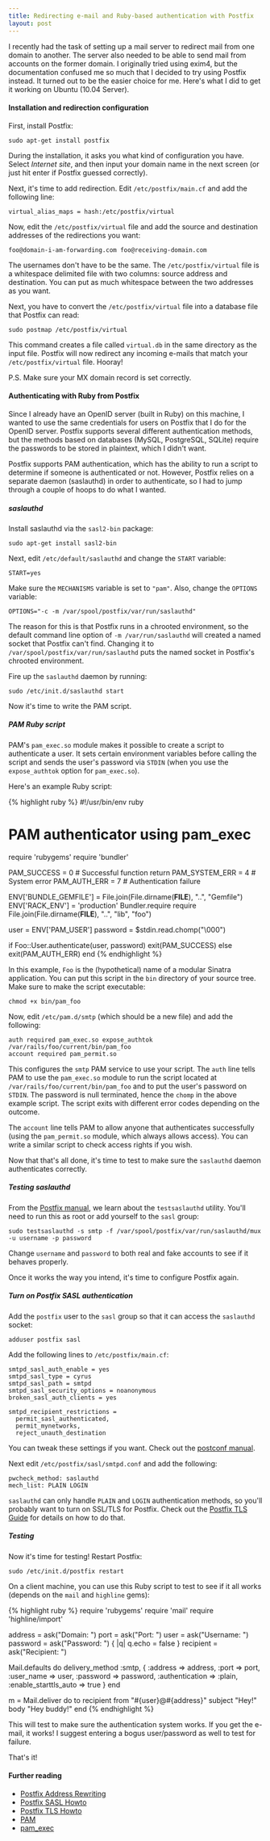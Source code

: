 ```yaml
---
title: Redirecting e-mail and Ruby-based authentication with Postfix
layout: post
---
```

I recently had the task of setting up a mail server to redirect mail
from one domain to another. The server also needed to be able to send
mail from accounts on the former domain. I originally tried using
exim4, but the documentation confused me so much that I decided to try
using Postfix instead. It turned out to be the easier choice for me.
Here's what I did to get it working on Ubuntu (10.04 Server).

#### Installation and redirection configuration ####

First, install Postfix:

    sudo apt-get install postfix

During the installation, it asks you what kind of configuration you
have.  Select *Internet site*, and then input your domain name in the
next screen (or just hit enter if Postfix guessed correctly).

Next, it's time to add redirection. Edit `/etc/postfix/main.cf` and
add the following line:

    virtual_alias_maps = hash:/etc/postfix/virtual

Now, edit the `/etc/postfix/virtual` file and add the source and
destination addresses of the redirections you want:

    foo@domain-i-am-forwarding.com foo@receiving-domain.com

The usernames don't have to be the same. The `/etc/postfix/virtual`
file is a whitespace delimited file with two columns: source address
and destination. You can put as much whitespace between the two
addresses as you want.

Next, you have to convert the `/etc/postfix/virtual` file into a
database file that Postfix can read:

    sudo postmap /etc/postfix/virtual

This command creates a file called `virtual.db` in the same directory
as the input file.  Postfix will now redirect any incoming e-mails
that match your `/etc/postfix/virtual` file. Hooray!

P.S. Make sure your MX domain record is set correctly.

#### Authenticating with Ruby from Postfix ####

Since I already have an OpenID server (built in Ruby) on this machine,
I wanted to use the same credentials for users on Postfix that I do
for the OpenID server. Postfix supports several different
authentication methods, but the methods based on databases (MySQL,
PostgreSQL, SQLite) require the passwords to be stored in plaintext,
which I didn't want.

Postfix supports PAM authentication, which has the ability to run a
script to determine if someone is authenticated or not. However,
Postfix relies on a separate daemon (saslauthd) in order to
authenticate, so I had to jump through a couple of hoops to do what I
wanted.

##### saslauthd ####

Install saslauthd via the `sasl2-bin` package:

    sudo apt-get install sasl2-bin

Next, edit `/etc/default/saslauthd` and change the `START` variable:

    START=yes

Make sure the `MECHANISMS` variable is set to `"pam"`. Also, change
the `OPTIONS` variable:

    OPTIONS="-c -m /var/spool/postfix/var/run/saslauthd"

The reason for this is that Postfix runs in a chrooted environment, so
the default command line option of `-m /var/run/saslauthd` will
created a named socket that Postfix can't find. Changing it to
`/var/spool/postfix/var/run/saslauthd` puts the named socket in
Postfix's chrooted environment.

Fire up the `saslauthd` daemon by running:

    sudo /etc/init.d/saslauthd start

Now it's time to write the PAM script.

##### PAM Ruby script ####

PAM's `pam_exec.so` module makes it possible to create a script to
authenticate a user. It sets certain environment variables before
calling the script and sends the user's password via `STDIN` (when you
use the `expose_authtok` option for `pam_exec.so`).

Here's an example Ruby script:

{% highlight ruby %}
#!/usr/bin/env ruby
# PAM authenticator using pam_exec
require 'rubygems'
require 'bundler'

PAM_SUCCESS = 0  # Successful function return
PAM_SYSTEM_ERR = 4  # System error
PAM_AUTH_ERR = 7 # Authentication failure

ENV['BUNDLE_GEMFILE'] = File.join(File.dirname(__FILE__), "..", "Gemfile")
ENV['RACK_ENV'] = 'production'
Bundler.require
require File.join(File.dirname(__FILE__), "..", "lib", "foo")

user = ENV['PAM_USER']
password = $stdin.read.chomp("\000")

if Foo::User.authenticate(user, password)
  exit(PAM_SUCCESS)
else
  exit(PAM_AUTH_ERR)
end
{% endhighlight %}

In this example, `Foo` is the (hypothetical) name of a modular Sinatra
application. You can put this script in the `bin` directory of your
source tree. Make sure to make the script executable:

    chmod +x bin/pam_foo

Now, edit `/etc/pam.d/smtp` (which should be a new file) and add the
following:

    auth required pam_exec.so expose_authtok /var/rails/foo/current/bin/pam_foo
    account required pam_permit.so

This configures the `smtp` PAM service to use your script. The `auth`
line tells PAM to use the `pam_exec.so` module to run the script
located at `/var/rails/foo/current/bin/pam_foo` and to put the user's
password on `STDIN`. The password is null terminated, hence the
`chomp` in the above example script. The script exits with different
error codes depending on the outcome.

The `account` line tells PAM to allow anyone that authenticates
successfully (using the `pam_permit.so` module, which always allows
access). You can write a similar script to check access rights if you
wish.

Now that that's all done, it's time to test to make sure the
`saslauthd` daemon authenticates correctly.

##### Testing saslauthd ####

From the [Postfix manual](http://www.postfix.org/SASL_README.html#testing_saslauthd),
we learn about the `testsaslauthd` utility. You'll need to run this as
root or add yourself to the `sasl` group:

    sudo testsaslauthd -s smtp -f /var/spool/postfix/var/run/saslauthd/mux -u username -p password

Change `username` and `password` to both real and fake accounts to see
if it behaves properly.

Once it works the way you intend, it's time to configure Postfix
again.

##### Turn on Postfix SASL authentication ####

Add the `postfix` user to the `sasl` group so that it can access the
`saslauthd` socket:

    adduser postfix sasl

Add the following lines to `/etc/postfix/main.cf`:

    smtpd_sasl_auth_enable = yes
    smtpd_sasl_type = cyrus
    smtpd_sasl_path = smtpd
    smtpd_sasl_security_options = noanonymous
    broken_sasl_auth_clients = yes

    smtpd_recipient_restrictions =
      permit_sasl_authenticated,
      permit_mynetworks,
      reject_unauth_destination

You can tweak these settings if you want. Check out the
[postconf manual](http://www.postfix.org/postconf.5.html).

Next edit `/etc/postfix/sasl/smtpd.conf` and add the following:

    pwcheck_method: saslauthd
    mech_list: PLAIN LOGIN

`saslauthd` can only handle `PLAIN` and `LOGIN` authentication
methods, so you'll probably want to turn on SSL/TLS for Postfix. Check
out the [Postfix TLS Guide](http://www.postfix.org/TLS_README.html)
for details on how to do that.

##### Testing #####

Now it's time for testing! Restart Postfix:

    sudo /etc/init.d/postfix restart

On a client machine, you can use this Ruby script to test to see if it
all works (depends on the `mail` and `highline` gems):

{% highlight ruby %}
require 'rubygems'
require 'mail'
require 'highline/import'

address = ask("Domain: ")
port = ask("Port: ")
user = ask("Username: ")
password = ask("Password: ") { |q| q.echo = false }
recipient = ask("Recipient: ")

Mail.defaults do
  delivery_method :smtp, { :address              => address,
                           :port                 => port,
                           :user_name            => user,
                           :password             => password,
                           :authentication       => :plain,
                           :enable_starttls_auto => true  }
end

m = Mail.deliver do
  to recipient
  from "#{user}@#{address}"
  subject "Hey!"
  body "Hey buddy!"
end
{% endhighlight %}

This will test to make sure the authentication system works. If you
get the e-mail, it works! I suggest entering a bogus user/password as
well to test for failure.

That's it!

#### Further reading ####

* [Postfix Address Rewriting](http://www.postfix.org/ADDRESS_REWRITING_README.html)
* [Postfix SASL Howto](http://www.postfix.org/SASL_README.html)
* [Postfix TLS Howto](http://www.postfix.org/TLS_README.html)
* [PAM](http://content.hccfl.edu/pollock/AUnix2/PAM-Help.htm)
* [pam_exec](http://linux.die.net/man/8/pam_exec)

